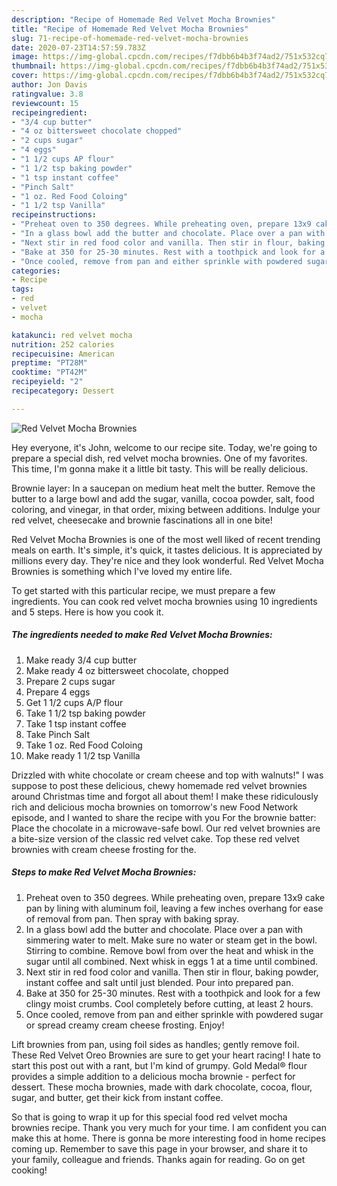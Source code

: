 ```yaml
---
description: "Recipe of Homemade Red Velvet Mocha Brownies"
title: "Recipe of Homemade Red Velvet Mocha Brownies"
slug: 71-recipe-of-homemade-red-velvet-mocha-brownies
date: 2020-07-23T14:57:59.783Z
image: https://img-global.cpcdn.com/recipes/f7dbb6b4b3f74ad2/751x532cq70/red-velvet-mocha-brownies-recipe-main-photo.jpg
thumbnail: https://img-global.cpcdn.com/recipes/f7dbb6b4b3f74ad2/751x532cq70/red-velvet-mocha-brownies-recipe-main-photo.jpg
cover: https://img-global.cpcdn.com/recipes/f7dbb6b4b3f74ad2/751x532cq70/red-velvet-mocha-brownies-recipe-main-photo.jpg
author: Jon Davis
ratingvalue: 3.8
reviewcount: 15
recipeingredient:
- "3/4 cup butter"
- "4 oz bittersweet chocolate chopped"
- "2 cups sugar"
- "4 eggs"
- "1 1/2 cups AP flour"
- "1 1/2 tsp baking powder"
- "1 tsp instant coffee"
- "Pinch Salt"
- "1 oz. Red Food Coloing"
- "1 1/2 tsp Vanilla"
recipeinstructions:
- "Preheat oven to 350 degrees. While preheating oven, prepare 13x9 cake pan by lining with aluminum foil, leaving a few inches overhang for ease of removal from pan. Then spray with baking spray."
- "In a glass bowl add the butter and chocolate. Place over a pan with simmering water to melt. Make sure no water or steam get in the bowl. Stirring to combine. Remove bowl from over the heat and whisk in the sugar until all combined. Next whisk in eggs 1 at a time until combined."
- "Next stir in red food color and vanilla. Then stir in flour, baking powder, instant coffee and salt until just blended. Pour into prepared pan."
- "Bake at 350 for 25-30 minutes. Rest with a toothpick and look for a few clingy moist crumbs. Cool completely before cutting, at least 2 hours."
- "Once cooled, remove from pan and either sprinkle with powdered sugar or spread creamy cream cheese frosting. Enjoy!"
categories:
- Recipe
tags:
- red
- velvet
- mocha

katakunci: red velvet mocha 
nutrition: 252 calories
recipecuisine: American
preptime: "PT28M"
cooktime: "PT42M"
recipeyield: "2"
recipecategory: Dessert

---
```



![Red Velvet Mocha Brownies](https://img-global.cpcdn.com/recipes/f7dbb6b4b3f74ad2/751x532cq70/red-velvet-mocha-brownies-recipe-main-photo.jpg)

Hey everyone, it's John, welcome to our recipe site. Today, we're going to prepare a special dish, red velvet mocha brownies. One of my favorites. This time, I'm gonna make it a little bit tasty. This will be really delicious.

Brownie layer: In a saucepan on medium heat melt the butter. Remove the butter to a large bowl and add the sugar, vanilla, cocoa powder, salt, food coloring, and vinegar, in that order, mixing between additions. Indulge your red velvet, cheesecake and brownie fascinations all in one bite!

Red Velvet Mocha Brownies is one of the most well liked of recent trending meals on earth. It's simple, it's quick, it tastes delicious. It is appreciated by millions every day. They're nice and they look wonderful. Red Velvet Mocha Brownies is something which I've loved my entire life.


To get started with this particular recipe, we must prepare a few ingredients. You can cook red velvet mocha brownies using 10 ingredients and 5 steps. Here is how you cook it.

<!--inarticleads1-->

##### The ingredients needed to make Red Velvet Mocha Brownies:

1. Make ready 3/4 cup butter
1. Make ready 4 oz bittersweet chocolate, chopped
1. Prepare 2 cups sugar
1. Prepare 4 eggs
1. Get 1 1/2 cups A/P flour
1. Take 1 1/2 tsp baking powder
1. Take 1 tsp instant coffee
1. Take Pinch Salt
1. Take 1 oz. Red Food Coloing
1. Make ready 1 1/2 tsp Vanilla


Drizzled with white chocolate or cream cheese and top with walnuts!&#34; I was suppose to post these delicious, chewy homemade red velvet brownies around Christmas time and forgot all about them! I make these ridiculously rich and delicious mocha brownies on tomorrow&#39;s new Food Network episode, and I wanted to share the recipe with you For the brownie batter: Place the chocolate in a microwave-safe bowl. Our red velvet brownies are a bite-size version of the classic red velvet cake. Top these red velvet brownies with cream cheese frosting for the. 

<!--inarticleads2-->

##### Steps to make Red Velvet Mocha Brownies:

1. Preheat oven to 350 degrees. While preheating oven, prepare 13x9 cake pan by lining with aluminum foil, leaving a few inches overhang for ease of removal from pan. Then spray with baking spray.
1. In a glass bowl add the butter and chocolate. Place over a pan with simmering water to melt. Make sure no water or steam get in the bowl. Stirring to combine. Remove bowl from over the heat and whisk in the sugar until all combined. Next whisk in eggs 1 at a time until combined.
1. Next stir in red food color and vanilla. Then stir in flour, baking powder, instant coffee and salt until just blended. Pour into prepared pan.
1. Bake at 350 for 25-30 minutes. Rest with a toothpick and look for a few clingy moist crumbs. Cool completely before cutting, at least 2 hours.
1. Once cooled, remove from pan and either sprinkle with powdered sugar or spread creamy cream cheese frosting. Enjoy!


Lift brownies from pan, using foil sides as handles; gently remove foil. These Red Velvet Oreo Brownies are sure to get your heart racing! I hate to start this post out with a rant, but I&#39;m kind of grumpy. Gold Medal® flour provides a simple addition to a delicious mocha brownie - perfect for dessert. These mocha brownies, made with dark chocolate, cocoa, flour, sugar, and butter, get their kick from instant coffee. 

So that is going to wrap it up for this special food red velvet mocha brownies recipe. Thank you very much for your time. I am confident you can make this at home. There is gonna be more interesting food in home recipes coming up. Remember to save this page in your browser, and share it to your family, colleague and friends. Thanks again for reading. Go on get cooking!
